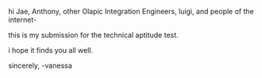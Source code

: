 hi Jae, Anthony, other Olapic Integration Engineers, luigi, and people of the internet-

this is my submission for the technical aptitude test.

i hope it finds you all well.

sincerely,
-vanessa